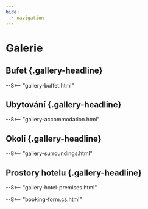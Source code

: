```yaml
---
hide:
  - navigation
---
```


# **Galerie**

## Bufet {.gallery-headline}
--8<-- "gallery-buffet.html"

## Ubytování {.gallery-headline}
--8<-- "gallery-accommodation.html"

## Okolí {.gallery-headline}
--8<-- "gallery-surroundings.html"

## Prostory hotelu {.gallery-headline}
--8<-- "gallery-hotel-premises.html"

--8<-- "booking-form.cs.html"
